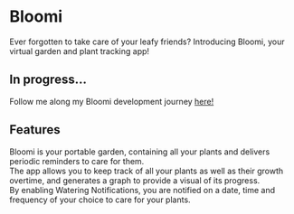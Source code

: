 # Bloomi
Ever forgotten to take care of your leafy friends? Introducing Bloomi, your virtual garden and plant tracking app!  

## In progress...
Follow me along my Bloomi development journey [here!](https://github.com/bonniepeng2002/Bloomi/blob/master/BLOOMI-LOG.md)

## Features
Bloomi is your portable garden, containing all your plants and delivers periodic reminders to care for them.  
The app allows you to keep track of all your plants as well as their growth overtime, and generates a graph to provide a visual of its progress.  
By enabling Watering Notifications, you are notified on a date, time and frequency of your choice to care for your plants.
